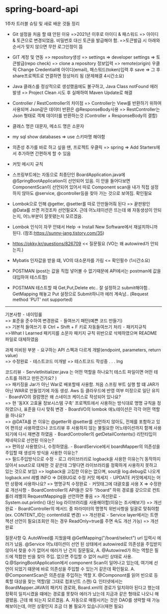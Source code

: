 # spring-board-api
1주차 트러블 슈팅 및 새로 배운 것들 정리
 - Git 설정을 처음 할 떄 안된 이유
   =>2021년 이후로 아이디 & 패스워드 => 아이디 & 토큰으로 변경되었음. 비밀번호 대신 토큰을 발급해야 함.
   =>토큰발급 시 아래와 순서가 맞지 않으면 무한 로그인창이 뜸 
    
 - GIT 계정 및 연동 
   => repository생성 => settings => developer settings => 토큰발급(repo check) => clone a repository 정보입력
   => remote(origin) 우클릭 Change Credential에 아이디(email), 패스워드(token)입력 후 save => 그 후 share프로젝트로 연결하면 정상처리 됨 (문제해결 4시간소요)
 - Java 클래스를 정상적으로 생성했음에도 불구하고, Java Class notFound 에러발생 
   => Project Clean 시도 후 실패하여 Maven Update로 해결 
 - Controller / RestController의 차이점
   => Controller는 View를 반환하기 위하여 사용되며 Json같은 데이터 반환은 @ResponseBody사용
   => RestController는 Json 형태로 객체 데이터를 반환하는것 (Controller + ResponseBody의 결합)       
 
 - 클래스 명은 대문자, 메소드 명은 소문자
 
 - my sql  show databases => use 스키마명 해야함
 
 - 의존성 추가를 바로 하고 싶을 땐, 프로젝트 우클릭 => spring => Add Starters에서 추가하면 간편하게 할 수 있음
 
 - 커밋 메시지 규칙
 
 - 스프링부트에는 자동으로 최종단인 BoardApplication.java에 @SpringBootApplication이 선언되어 있음. 이 안을 들어다보면
   ComponentScan이 선언되어 있어서 따로 Component scan을 내가 직접 설정하지 않아도 @service, @controller등을 찾아 가는 것으로 보여짐. 확인필요
   
 - Lombok으로 인해 @getter, @setter를 따로 안만들어줘 된다 => 끝판왕인 @Data를 쓰면 저것조차 선언필요X. 근데 어노테이션은 뜨는데 왜 자동생성이 안되는지, 어느부분이 잘못됐는지 모르겠음.
 
 - Lombok 인식이 자꾸 안돼서 Help -> Install New Software에서 재설치하니까 된다. (참조:https://sunny-jang.tistory.com/35) 
 
 - https://okky.kr/questions/826709 << 질문필요 (VO는 왜 autowired가 안되는지.)
 
 - Mybatis 인자값을 받을 떄, VO의 대소문자를 가림 <= 확인필수 (1시간소요)
 
 - POSTMAN (post는 값을 직접 넣어볼 수 없기때문에 API에서는 postman에 값을 대입하여 테스트함)
 
 - POSTMAN 테스트할 때 Get,Put,Delete etc.. 잘 설정하고 submit해야함.. GetMapping 해놓고 Put 설정으로 Submit하니까 에러 계속남.. (Request method 'PUT' not supported)
 


-------------------------------------------------------------------------------------------------------------------------------------------------------------------------------------------

기본사항
   ⁃   네이밍룰				
=> 표준을 준수하여 변경완료 
   ⁃   들여쓰기 패턴(예쁜 코드 만들기)		
=> 기본적 들여쓰기 후 Ctrl + Shift + F 키로 자동들여쓰기 처리
   ⁃   패키지규칙				
=>What I Learned 패키지를 소문자 패키지 규칙 위반으로 삭제하였으며 README 파일로 대체하였음

과제 미비된 부분
   ⁃   요구하는 API 스펙과 다르게 개발(endpoint, parameters, return value)  
=> 수정완료
   ⁃   테스트코드 미개발
=> 테스트코드 작성중 . . . Ing 

코드리뷰
   ⁃   ServletInitializer.java 는 어떤 역할을 하나요?( 테스트 파일이면 어떤 테스트를 하려고 만든건가요? )  
=> 패키징을 Jar가 아닌 War로 배포할때 사용함. 처음 스프링 부트 실행 할 떄 JAR가 아닌 WAR로 만들었기에 자동 생성. Aws 등 클라우드에 반영 여부 미정으로 일단 유지
   ⁃   BoardVO의 컬럼명은 왜 스네이크 케이스로 작성되어 있나요?				           
=> 현 '동XX 고효율 정보시스템 구축' 프로젝트에서 사용하는 방식대로 명명 규칙을 정하였으나, 표준을 다시 맞춰 변경
   ⁃   BoardVO의 lombok 애노테이션은 각각 어떤 역할을 하나요?				          
=> @DATA를 쓴 이유는 @getter와 @setter를 선언하지 않아도, 전체를 포함하고 있어 편의상 사용하였으나 코드리뷰 후 사용하지 않는 불필요한 어노테이션까지 함께 사용되기에 다시 재변경 하였음
   ⁃   BoardController의 getDetailContents() 리턴타입이 제네릭으로 선언된 이유는?			
=> 편의상 사용했으나, 수정하였음.
   ⁃   BoardService에서 boardMapper의 의존성을 주입할 때 생성자 방식을 사용한 이유는?		
=> 필드주입방식으로 수정
   ⁃   로그 라이브러리로 logback을 사용한 이유는?( 동작하지 않아서 sout으로 대체한 것 같은데 그렇다면 라이브러리를 정확하게 사용하지 못하고 있는 것으로 보임) 
=> logback을 고집한 이유는 없으며, sout을 log.debug로 나오게 logback.xml 레벨 INFO => DEBUG로 수정
커밋 메세지
   ⁃   UPDATE 커밋메세지는 어떤 상황에 사용하나요?
=> 명명규칙 수정완료 
   ⁃   커밋태그에 대괄호를 사용 X
=> 수정완료
개선사항
   ⁃   BoardController의 API들은 모두 “/board” 하위 경로를 갖으므로 컨트롤러 레벨의 RequestMapping을 선언하면 좋음
=> 개선완료
   ⁃   System.out.println() 대신 log 라이브러리를 사용해야함(이유는 조사해보기)
=> 개선완료
   ⁃   BoardController의 메서드 중 파라미터의 명명칙 위반사항을 일괄로 맞춰야함(ex. CONTENT_ID는 contentId로 변경)
=> 개선완료
   ⁃   Service layer에서는 트랜잭션 선언이 필요(조회만 하는 경우 ReadOnly=true를 주면 속도 개선 가능)
=> 개선완료

질문사항
Q. AutoWired를 지웠을때 @GetMapping("/board/select") url 입력시 에러가 났음. @Service 어노테이션이 선언 된 상태에서 autowired로 의존성을 주입받지 않아서 찾을 수가 없어서 에러가 난 건지 질문필요,
A. @Autowired가 하는 역할은 필드에 적합한 빈을 찾아 주입. 없으면 주입할 수 없어 null인 상태로 사용.
Q.@SpringBootApplication에서 component Scan이 일어나고 있는데, 여기에 선언이 되었기 떄문에 바로 의존성을 주입할 수 있는거 같은데 확인필요.
A. @ComponentScan은 의존성을 주입하는 역할 X. @Componont를 읽어 빈으로 등록할 대상을 찾는 역할(말 그대로 컴포넌트 스캔)
Q. 인터넷에서는 BoardMapper.JAVA의 패키지 경로와, Board.xml의 경로가 일치햐아 된다고 했는데 정확히 일치시켰을 떄에는 경로를 못찾아 에러가 났는데 지금과 같은 형태로 나오니 해결됐음. 근데 왜 되는지 모르겠음.
A.  자동으로 매핑시키는 것은 DAO를 생략할 때 가능해보이는데, 어떤 상황인지 조금 더 볼 필요가 있습니다(재현 필요)
